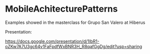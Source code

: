 # MobileAchitecturePatterns
Examples showed in the masterclass for Grupo San Valero at Hiberus

Presentation: 

https://docs.google.com/presentation/d/1lbR1-oZKw7A7U3gc64v1FaFpdfWxBNR3H_R8qafGgDg/edit?usp=sharing
